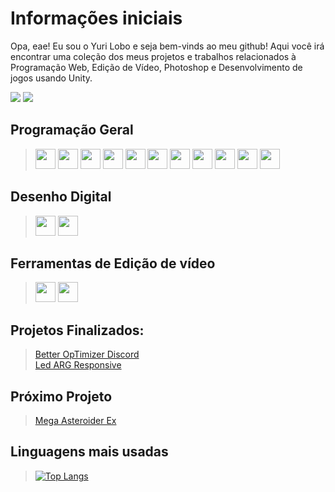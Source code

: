 # Informações iniciais
 Opa, eae! Eu sou o Yuri Lobo e seja bem-vinds ao meu github! Aqui você irá encontrar uma coleção dos meus projetos e trabalhos relacionados à Programação Web, Edição de Vídeo, Photoshop e Desenvolvimento de jogos usando Unity.
 <div>
<a href="https://youtube.com/@sou_olobinho" target="_blank"><img loading="lazy" src="https://img.shields.io/badge/YouTube-FF0000?style=for-the-badge&logo=youtube&logoColor=white" target="_blank"></a>
<a href="https://www.instagram.com/yurim.lobo" target="_blank"><img loading="lazy" src="https://img.shields.io/badge/-Instagram-%23E4405F?style=for-the-badge&logo=instagram&logoColor=white" target="_blank"></a>
</div>

## Programação Geral <br> 
> <img src="https://devicon-website.vercel.app/api/godot/original.svg" height="32px" width="32px"></img> <img src="https://cdn.jsdelivr.net/gh/devicons/devicon/icons/html5/html5-original.svg" height="32px" width="32px"/>  <img src="https://cdn.jsdelivr.net/gh/devicons/devicon/icons/javascript/javascript-original.svg" height="32px" width="32px"/>  <img src="https://cdn.jsdelivr.net/gh/devicons/devicon/icons/css3/css3-original.svg" height="32px" width="32px"/> <img src="https://cdn.jsdelivr.net/gh/devicons/devicon/icons/linux/linux-original.svg" height="32px" width="32px"/> <img src="https://cdn.jsdelivr.net/gh/devicons/devicon/icons/python/python-original.svg" height="32px" width="32px"/> <img src="https://devicon-website.vercel.app/api/bootstrap/original.svg" height="32px" width="32px"></img> <img src="https://cdn.jsdelivr.net/gh/devicons/devicon@latest/icons/arduino/arduino-original.svg" height="32px" width="32px"/> <img src="https://cdn.jsdelivr.net/gh/devicons/devicon@latest/icons/unity/unity-original.svg" height="32px" width="32px"/> <img src="https://cdn.jsdelivr.net/gh/devicons/devicon@latest/icons/vscode/vscode-original.svg" height="32px" width="32px" /> <img src="https://cdn.jsdelivr.net/gh/devicons/devicon@latest/icons/react/react-original.svg" height="32px" width="32px" />
           <br>

## Desenho Digital  
> <img src="https://cdn.jsdelivr.net/gh/devicons/devicon/icons/photoshop/photoshop-plain.svg" height="32px" width="32px"/> <img src="https://devicon-website.vercel.app/api/illustrator/plain.svg" height="32px" width="32px"></img>

## Ferramentas de Edição de vídeo <br>
> <img src="https://cdn.jsdelivr.net/gh/devicons/devicon/icons/premierepro/premierepro-original.svg" height="32px" width="32px"/> <img src="https://cdn.jsdelivr.net/gh/devicons/devicon@latest/icons/aftereffects/aftereffects-original.svg" height="32px" width="32px"/>
          

## Projetos Finalizados: <br>
> [Better OpTimizer Discord](https://github.com/iAmLobinho/BetterOPT-Theme?tab=readme-ov-file#betteropt-theme) <br>
> [Led ARG Responsive](https://github.com/iAmLobinho/LedResponsive) <br>

## Próximo Projeto
> [Mega Asteroider Ex](https://github.com/iAmLobinho/Mega-Asteroider-Ex) <br>

## Linguagens mais usadas
> [![Top Langs](https://github-readme-stats.vercel.app/api/top-langs/?username=iAmLobinho&layout=compact)](https://github.com/anuraghazra/github-readme-stats)
